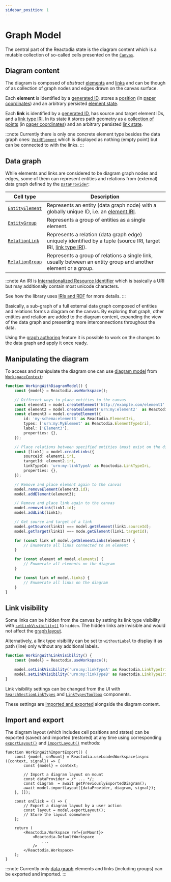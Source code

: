 ```yaml
---
sidebar_position: 1
---
```


# Graph Model

The central part of the Reactodia state is the diagram content which is a mutable collection of so-called cells presented on the [`Canvas`](/docs/components/canvas.md).

## Diagram content

The diagram is composed of *abstract* [elements](/docs/api/workspace/classes/Element.md) and [links](/docs/api/workspace/classes/Link.md) and can be though of as collection of graph nodes and edges drawn on the canvas surface.

Each **element** is identified by a [generated ID](/docs/api/workspace/classes/Element.md#generateid), stores a [position](/docs/api/workspace/classes/Element.md#position) (in [paper coordinates](./canvas-coordinates.md)) and an arbitrary persisted [element state](/docs/api/workspace/classes/Element.md#elementstate).

Each **link** is identified by a [generated ID](/docs/api/workspace/classes/Link.md#generateid), has source and target element IDs, and a [link type IRI](/docs/api/workspace/type-aliases/LinkTypeIri.md). In its state it stores path geometry as a [collection of points](/docs/api/workspace/classes/Link.md#vertices) (in [paper coordinates](./canvas-coordinates.md)) and an arbitrary persisted [link state](/docs/api/workspace/classes/Link.md#linkstate).

:::note
Currently there is only one concrete element type besides the data graph ones: [`VoidElement`](/docs/api/workspace/classes/VoidElement.md) which is displayed as nothing (empty point) but can be connected to with the links.
:::

## Data graph

While elements and links are considered to be diagram graph nodes and edges, some of them can represent entities and relations from (external) data graph defined by the [`DataProvider`](./data-provider.md):

| Cell type | Description |
|-----------|-------------|
| [`EntityElement`](/docs/api/workspace/classes/EntityElement.md) | Represents an entity (data graph node) with a globally unique ID, i.e. an [element IRI](/docs/api/workspace/type-aliases/ElementIri.md). |
| [`EntityGroup`](/docs/api/workspace/classes/EntityGroup.md) | Represents a group of entities as a single element. |
| [`RelationLink`](/docs/api/workspace/classes/RelationLink.md) | Represents a relation (data graph edge) uniquely identified by a tuple (source IRI, target IRI, [link type IRI](/docs/api/workspace/type-aliases/LinkTypeIri.md)). |
| [`RelationGroup`](/docs/api/workspace/classes/RelationGroup.md) | Represents a group of relations a single link, usually between an entity group and another element or a group. |

:::note
An IRI is [Internationalized Resource Identifier](https://en.wikipedia.org/wiki/Internationalized_Resource_Identifier) which is basically a URI but may additionally contain most unicode characters.

See how the library uses [IRIs and RDF](./data-provider.md#iri-and-rdf) for more details.
:::

Basically, a sub-graph of a full external data graph composed of entities and relations forms a diagram on the canvas. By exploring that graph, other entities and relation are added to the diagram content, expanding the view of the data graph and presenting more interconnections throughout the data.

Using the [graph authoring](./graph-authoring.md) feature it is possible to work on the changes to the data graph and apply it once ready.

## Manipulating the diagram

To access and manipulate the diagram one can use [diagram model](/docs/api/workspace/classes/DataDiagramModel.md) from [`WorkspaceContext`](./workspace-context.md):
```ts
function WorkingWithDiagramModel() {
    const {model} = Reactodia.useWorkspace();

    // Different ways to place entities to the canvas
    const element1 = model.createElement('http://example.com/element1' as Reactodia.ElementIri);
    const element2 = model.createElement('urn:my:element2'  as Reactodia.ElementIri);
    const element3 = model.createElement({
        id: 'my-schema:element3' as Reactodia.ElementIri,
        types: ['urn:my:MyElement' as Reactodia.ElementTypeIri],
        label: ['Element3'],
        properties: {},
    });

    // Place relations between specified entities (must exist on the diagram)
    const [link1] = model.createLinks({
        sourceId: element1.iri,
        targetId: element2.iri,
        linkTypeId: 'urn:my:linkTypeA' as Reactodia.LinkTypeIri,
        properties: {},
    });

    // Remove and place element again to the canvas
    model.removeElement(element3.id);
    model.addElement(element3);

    // Remove and place link again to the canvas
    model.removeLink(link1.id);
    model.addLink(link1);

    // Get source and target of a link
    model.getSource(link1) === model.getElement(link1.sourceId);
    model.getTarget(link1) === mode.getElement(link1.targetId);

    for (const link of model.getElementLinks(element1)) {
        // Enumerate all links connected to an element
    }

    for (const element of model.elements) {
        // Enumerate all elements on the diagram
    }

    for (const link of model.links) {
        // Enumerate all links on the diagram
    }
}
```

## Link visibility

Some links can be hidden from the canvas by setting its link type visibility with [`setLinkVisibility()`](/docs/api/workspace/classes/DataDiagramModel.md#setlinkvisibility) to `hidden`. The hidden links are invisible and would not affect the [graph layout](./layout-workers.md).

Alternatively, a link type visibility can be set to `withoutLabel` to display it as path (line) only without any additional labels.

```ts
function WorkingWithLinkVisibility() {
    const {model} = Reactodia.useWorkspace();

    model.setLinkVisibility('urn:my:linkTypeA' as Reactodia.LinkTypeIri, 'hidden');
    model.setLinkVisibility('urn:my:linkTypeB' as Reactodia.LinkTypeIri, 'withoutLabel');
}
```

Link visibility settings can be changed from the UI with [`SearchSectionLinkTypes`](/docs/components/unified-search.md#search-sections) and [`LinkTypesToolbox`](/docs/components/link-types-toolbox.md) components.

These settings are [imported and exported](#import-and-export) alongside the diagram content.

## Import and export

The diagram layout (which includes cell positions and states) can be exported (saved) and imported (restored) at any time using corresponding [`exportLayout()`](/docs/api/workspace/classes/DataDiagramModel.md#exportlayout) and [`importLayout()`](/docs/api/workspace/classes/DataDiagramModel.md#importlayout) methods:

```tsx
function WorkingWithImportExport() {
    const {model, onMount} = Reactodia.useLoadedWorkspace(async ({context, signal}) => {
        const {model} = context;

        // Import a diagram layout on mount
        const dataProvider = /* ... */;
        const diagram  = await getPreviouslyExportedDiagram();
        await model.importLayout({dataProvider, diagram, signal});
    }, []);

    const onClick = () => {
        // Export a diagram layout by a user action
        const layout = model.exportLayout();
        // Store the layout somewhere
    };

    return (
        <Reactodia.Workspace ref={onMount}>
            <Reactodia.DefaultWorkspace
                ...
            />
        </Reactodia.Workspace>
    );
}
```

:::note
Currently only [data graph](#data-graph) elements and links (including groups) can be exported and imported.
:::
